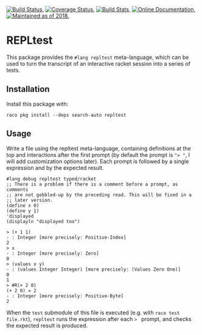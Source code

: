 [![Build Status,](https://img.shields.io/travis/jsmaniac/repltest/main.svg)](https://travis-ci.org/jsmaniac/repltest)
[![Coverage Status,](https://img.shields.io/coveralls/jsmaniac/repltest/main.svg)](https://coveralls.io/github/jsmaniac/repltest)
[![Build Stats,](https://img.shields.io/badge/build-stats-blue.svg)](http://jsmaniac.github.io/travis-stats/#jsmaniac/repltest)
[![Online Documentation,](https://img.shields.io/badge/docs-online-blue.svg)](http://docs.racket-lang.org/repltest/)
[![Maintained as of 2018.](https://img.shields.io/maintenance/yes/2018.svg)](https://github.com/jsmaniac/repltest/issues)

REPLtest
========

This package provides the `#lang repltest` meta-language, which can be
used to turn the transcript of an interactive racket session into a
series of tests.

Installation
------------

Install this package with:

```
raco pkg install --deps search-auto repltest
```

Usage
-----

Write a file using the repltest meta-language, containing definitions at the
top and interactions after the first prompt (by default the prompt is `"> "`,
I will add customization options later). Each prompt is followed by a single
expression and by the expected result.

```
#lang debug repltest typed/racket
;; There is a problem if there is a comment before a prompt, as comments
;; are not gobbled-up by the preceding read. This will be fixed in a
;; later version.
(define x 0)
(define y 1)
'displayed
(displayln "displayed too")

> (+ 1 1)
- : Integer [more precisely: Positive-Index]
2
> x
- : Integer [more precisely: Zero]
0
> (values x y)
- : (values Integer Integer) [more precisely: (Values Zero One)]
0
1
> #R(+ 2 0)
(+ 2 0) = 2
- : Integer [more precisely: Positive-Byte]
2
```

When the `test` submodule of this file is executed (e.g. with `raco
test file.rkt`), `repltest` runs the expression after each `> `
prompt, and checks the expected result is produced.
